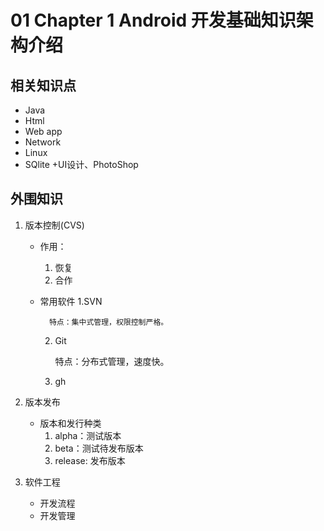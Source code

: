 # 01 Chapter 1  Android 开发基础知识架构介绍

## 相关知识点

+ Java
+ Html
+ Web app
+ Network
+ Linux
+ SQlite
+UI设计、PhotoShop

## 外围知识

1. 版本控制(CVS)
	+ 作用：
		1. 恢复
		2. 合作
	+ 常用软件
		1.SVN

			特点：集中式管理，权限控制严格。
		2. Git

			特点：分布式管理，速度快。
		3. gh
2. 版本发布

	+ 版本和发行种类
		1. alpha：测试版本
		2. beta：测试待发布版本
		3. release: 发布版本

3. 软件工程
	+ 开发流程
	+ 开发管理


